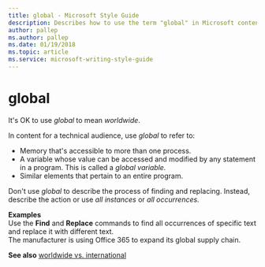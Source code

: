 ```yaml
---
title: global - Microsoft Style Guide
description: Describes how to use the term "global" in Microsoft content.
author: pallep
ms.author: pallep
ms.date: 01/19/2018
ms.topic: article
ms.service: microsoft-writing-style-guide
---
```


# global
It's OK to use *global* to mean *worldwide*.

In content for a technical audience, use *global* to refer to:

  - Memory that's accessible to more than one process.
  - A variable whose value can be accessed and modified by any statement in a program. This is called a *global variable.* 
  - Similar elements that pertain to an entire program.

Don't use *global* to describe the process of finding and replacing. Instead, describe the action or use *all instances* or *all occurrences.*

**Examples**  
Use the **Find** and **Replace** commands to find all occurrences of specific text and replace it with different text.  
The manufacturer is using Office 365 to expand its global supply chain.  

**See also** [worldwide vs. international](~/a-z-word-list-term-collections/w/worldwide-vs-international.md)
